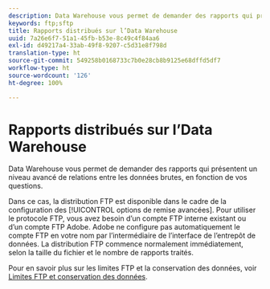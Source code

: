 ```yaml
---
description: Data Warehouse vous permet de demander des rapports qui présentent un niveau avancé de relations entre les données brutes, en fonction de vos questions.
keywords: ftp;sftp
title: Rapports distribués sur l’Data Warehouse
uuid: 7a26e6f7-51a1-45fb-b53e-8c49c4f84aa6
exl-id: d49217a4-33ab-49f8-9207-c5d31e8f798d
translation-type: ht
source-git-commit: 549258b0168733c7b0e28cb8b9125e68dffd5df7
workflow-type: ht
source-wordcount: '126'
ht-degree: 100%

---
```


# Rapports distribués sur l’Data Warehouse

Data Warehouse vous permet de demander des rapports qui présentent un niveau avancé de relations entre les données brutes, en fonction de vos questions.

Dans ce cas, la distribution FTP est disponible dans le cadre de la configuration des [!UICONTROL options de remise avancées]. Pour utiliser le protocole FTP, vous avez besoin d’un compte FTP interne existant ou d’un compte FTP Adobe. Adobe ne configure pas automatiquement le compte FTP en votre nom par l’intermédiaire de l’interface de l’entrepôt de données. La distribution FTP commence normalement immédiatement, selon la taille du fichier et le nombre de rapports traités.

Pour en savoir plus sur les limites FTP et la conservation des données, voir  [Limites FTP et conservation des données](/help/export/ftp-and-sftp/ftp-limits.md).

